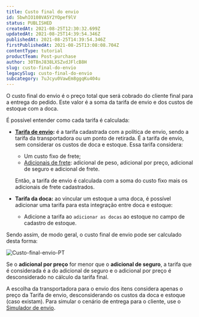```yaml
---
title: Custo final do envio
id: 5bwhIO108VA5Y2YOpef9lV
status: PUBLISHED
createdAt: 2021-08-25T12:30:32.699Z
updatedAt: 2021-08-25T14:39:54.346Z
publishedAt: 2021-08-25T14:39:54.346Z
firstPublishedAt: 2021-08-25T13:08:08.704Z
contentType: tutorial
productTeam: Post-purchase
author: 30TBnJ838LXSZvdJFlcB8H
slug: custo-final-do-envio
legacySlug: custo-final-do-envio
subcategory: 7uJcyu0VawEm8ggqKu404u
---
```


O custo final do envio é o preço total que será cobrado do cliente final para a entrega do pedido. Este valor é a soma da tarifa de envio e dos custos de estoque com a doca. 

É possível entender como cada tarifa é calculada:

* **[Tarifa de envio](https://help.vtex.com/pt/tutorial/tarifas-de-envio--1Balpg3rv0854udEPedvMM):** é a tarifa cadastrada com a política de envio, sendo a tarifa da transportadora ou um ponto de retirada. É a tarifa de envio, sem considerar os custos de doca e estoque. Essa tarifa considera:
    * Um custo fixo de frete;
    * [Adicionais de frete](https://help.vtex.com/pt/tutorial/adicionais-de-frete--2vqGwMn0LabkOHY6zSHYNV): adicional de peso, adicional por preço, adicional de seguro e adicional de frete. 

    Então, a tarifa de envio é calculada com a soma do custo fixo mais os adicionais de frete cadastrados. 

* **Tarifa da doca:** ao vincular um estoque a uma doca, é possível adicionar uma tarifa para esta integração entre doca e estoque:
    * Adicione a tarifa ao `adicionar as docas` ao estoque no campo de cadastro de estoque.

Sendo assim, de modo geral, o custo final de envio pode ser calculado desta forma:

![Custo-final-envio-PT](//images.contentful.com/alneenqid6w5/5qeoN5AQPvoWyOPcNW3J6q/dc18eacbd9078557282f53cecb2ae4cf/Custo-final-envio-PT.svg)

<div class="alert alert-danger">
Se o <b>adicional por preço</b> for menor que o <b>adicional de seguro</b>, a tarifa que é considerada é a do adicional de seguro e o adicional por preço é desconsiderado no cálculo da tarifa final.<p>
A escolha da transportadora para o envio dos itens considera apenas o preço da Tarifa de envio, desconsiderando os custos da doca e estoque (caso existam). Para simular o cenário de entrega para o cliente, use o <a href="https://help.vtex.com/pt/tutorial/simulacao-de-frete--tutorials_144">Simulador de envio</a>.
</div>

